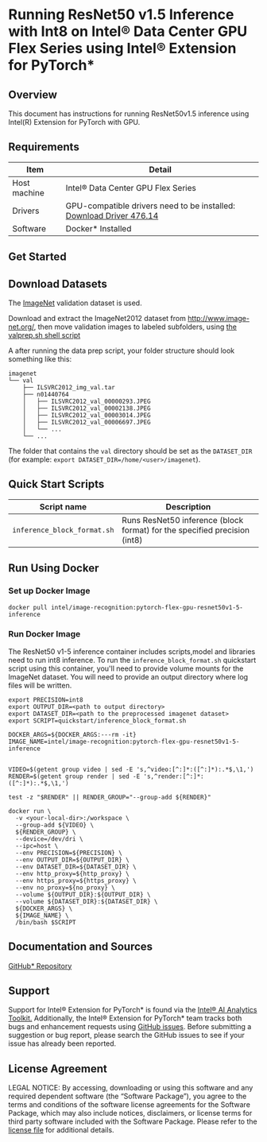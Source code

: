# Running ResNet50 v1.5 Inference with Int8 on Intel® Data Center GPU Flex Series using Intel® Extension for PyTorch*


## Overview

This document has instructions for running ResNet50v1.5 inference using Intel(R) Extension for PyTorch with GPU.

## Requirements
| Item | Detail |
| ------ | ------- |
| Host machine  | Intel® Data Center GPU Flex Series  |
| Drivers | GPU-compatible drivers need to be installed: [Download Driver 476.14](https://dgpu-docs.intel.com/releases/stable_476_14_20221021.html)
| Software | Docker* Installed |

## Get Started

## Download Datasets

The [ImageNet](http://www.image-net.org/) validation dataset is used.

Download and extract the ImageNet2012 dataset from http://www.image-net.org/,
then move validation images to labeled subfolders, using
[the valprep.sh shell script](https://raw.githubusercontent.com/soumith/imagenetloader.torch/master/valprep.sh)

A after running the data prep script, your folder structure should look something like this:

```
imagenet
└── val
    ├── ILSVRC2012_img_val.tar
    ├── n01440764
    │   ├── ILSVRC2012_val_00000293.JPEG
    │   ├── ILSVRC2012_val_00002138.JPEG
    │   ├── ILSVRC2012_val_00003014.JPEG
    │   ├── ILSVRC2012_val_00006697.JPEG
    │   └── ...
    └── ...
```
The folder that contains the `val` directory should be set as the
`DATASET_DIR`
(for example: `export DATASET_DIR=/home/<user>/imagenet`).

## Quick Start Scripts

| Script name | Description |
|-------------|-------------|
| `inference_block_format.sh` | Runs ResNet50 inference (block format) for the specified precision (int8) |

## Run Using Docker

### Set up Docker Image

```
docker pull intel/image-recognition:pytorch-flex-gpu-resnet50v1-5-inference
```
### Run Docker Image
The ResNet50 v1-5 inference container includes scripts,model and libraries need to run int8 inference. To run the `inference_block_format.sh` quickstart script using this container, you'll need to provide volume mounts for the ImageNet dataset. You will need to provide an output directory where log files will be written.

```
export PRECISION=int8
export OUTPUT_DIR=<path to output directory>
export DATASET_DIR=<path to the preprocessed imagenet dataset>
export SCRIPT=quickstart/inference_block_format.sh

DOCKER_ARGS=${DOCKER_ARGS:---rm -it}
IMAGE_NAME=intel/image-recognition:pytorch-flex-gpu-resnet50v1-5-inference


VIDEO=$(getent group video | sed -E 's,^video:[^:]*:([^:]*):.*$,\1,')
RENDER=$(getent group render | sed -E 's,^render:[^:]*:([^:]*):.*$,\1,')

test -z "$RENDER" || RENDER_GROUP="--group-add ${RENDER}"

docker run \
  -v <your-local-dir>:/workspace \
  --group-add ${VIDEO} \
  ${RENDER_GROUP} \
  --device=/dev/dri \
  --ipc=host \
  --env PRECISION=${PRECISION} \
  --env OUTPUT_DIR=${OUTPUT_DIR} \
  --env DATASET_DIR=${DATASET_DIR} \
  --env http_proxy=${http_proxy} \
  --env https_proxy=${https_proxy} \
  --env no_proxy=${no_proxy} \
  --volume ${OUTPUT_DIR}:${OUTPUT_DIR} \
  --volume ${DATASET_DIR}:${DATASET_DIR} \
  ${DOCKER_ARGS} \
  ${IMAGE_NAME} \
  /bin/bash $SCRIPT
  ```

## Documentation and Sources

[GitHub* Repository](https://github.com/IntelAI/models/tree/master/dockerfiles/model_containers)

## Support
Support for Intel® Extension for PyTorch* is found via the [Intel® AI Analytics Toolkit.](https://www.intel.com/content/www/us/en/developer/tools/oneapi/ai-analytics-toolkit.html#gs.qbretz) Additionally, the Intel® Extension for PyTorch* team tracks both bugs and enhancement requests using [GitHub issues](https://github.com/intel/intel-extension-for-pytorch/issues). Before submitting a suggestion or bug report, please search the GitHub issues to see if your issue has already been reported.

## License Agreement

LEGAL NOTICE: By accessing, downloading or using this software and any required dependent software (the “Software Package”), you agree to the terms and conditions of the software license agreements for the Software Package, which may also include notices, disclaimers, or license terms for third party software included with the Software Package. Please refer to the [license file](https://github.com/IntelAI/models/tree/master/third_party) for additional details.

